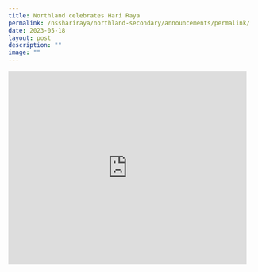 ```yaml
---
title: Northland celebrates Hari Raya
permalink: /nsshariraya/northland-secondary/announcements/permalink/
date: 2023-05-18
layout: post
description: ""
image: ""
---
```

<iframe src="https://docs.google.com/presentation/d/e/2PACX-1vQ_SCyPaybGhRjlUG1KIQi9QDYmsRn5s-apDJ7AnyLOu6GFLFpN-gAOfhBxBBZ5-Q/embed?start=false&amp;loop=false&amp;delayms=3000" frameborder="0" width="480" height="389" allowfullscreen="true"></iframe>